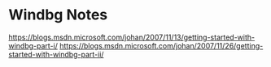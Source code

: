 # Windbg Notes

https://blogs.msdn.microsoft.com/johan/2007/11/13/getting-started-with-windbg-part-i/
https://blogs.msdn.microsoft.com/johan/2007/11/26/getting-started-with-windbg-part-ii/
